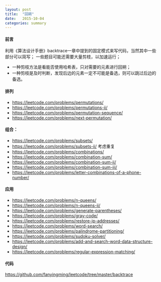 ```yaml
---
layout: post
title:  "回朔"
date:   2015-10-04
categories: summary
---
```


#### 前言

利用《算法设计手册》backtrace一章中提到的固定模式来写代码，当然其中一些部分可以简写；
一些题目可能还需要大量剪枝，以加速运行；

- 一种剪枝方法是看能否使用哈希表，只对需要的元素进行回朔；
- 一种剪枝是及时判断，发现后边的元素一定不可能是备选，则可以跳过后边的备选。

#### 排列
- <https://leetcode.com/problems/permutations/>
- <https://leetcode.com/problems/permutations-ii/>
- <https://leetcode.com/problems/permutation-sequence/>
- <https://leetcode.com/problems/next-permutation/>

#### 组合：
- <https://leetcode.com/problems/subsets/>
- <https://leetcode.com/problems/subsets-ii/> 考虑重复
- <https://leetcode.com/problems/combinations/>
- <https://leetcode.com/problems/combination-sum/>
- <https://leetcode.com/problems/combination-sum-ii/>
- <https://leetcode.com/problems/combination-sum-iii/>
- <https://leetcode.com/problems/letter-combinations-of-a-phone-number/>

#### 应用
- <https://leetcode.com/problems/n-queens/>
- <https://leetcode.com/problems/n-queens-ii/>
- <https://leetcode.com/problems/generate-parentheses/>
- <https://leetcode.com/problems/gray-code/>
- <https://leetcode.com/problems/restore-ip-addresses/>
- <https://leetcode.com/problems/word-search/>
- <https://leetcode.com/problems/palindrome-partitioning/>
- <https://leetcode.com/problems/sudoku-solver/>
- <https://leetcode.com/problems/add-and-search-word-data-structure-design/>
- <https://leetcode.com/problems/regular-expression-matching/>

#### 代码
<https://github.com/fanyingming/leetcode/tree/master/backtrace>


